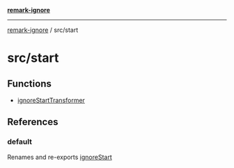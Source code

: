 [**remark-ignore**](../../README.md)

***

[remark-ignore](../../README.md) / src/start

# src/start

## Functions

- [ignoreStartTransformer](functions/ignoreStartTransformer.md)

## References

### default

Renames and re-exports [ignoreStart](../variables/ignoreStart.md)
